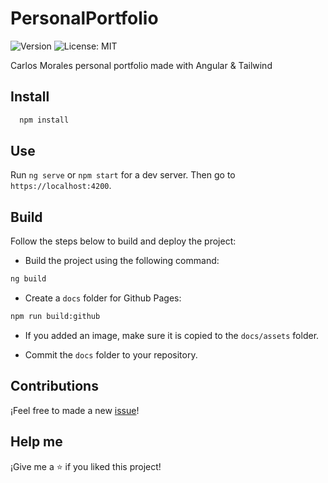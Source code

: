 # PersonalPortfolio

![Version](https://img.shields.io/badge/version-1.2.0-blue.svg?cacheSeconds=2592000)
![License: MIT](https://img.shields.io/badge/License-MIT-yellow.svg)

Carlos Morales personal portfolio made with Angular & Tailwind

## Install

```sh
  npm install
```

## Use

Run `ng serve` or `npm start` for a dev server. Then go to `https://localhost:4200`.

## Build

Follow the steps below to build and deploy the project:

- Build the project using the following command:

```sh
ng build
```

- Create a `docs` folder for Github Pages:

```sh
npm run build:github
```

- If you added an image, make sure it is copied to the `docs/assets` folder.

- Commit the `docs` folder to your repository.

## Contributions

¡Feel free to made a new [issue](https://github.com/KrlosPK/krlospk.github.io/issues/new)!

## Help me

¡Give me a ⭐ if you liked this project!
